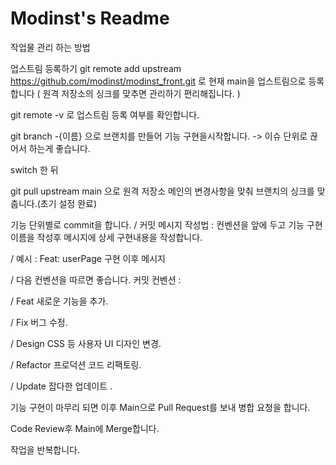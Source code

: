 # Modinst's Readme

작업물 관리 하는 방법

업스트림 등록하기
git remote add upstream https://github.com/modinst/modinst_front.git
로 현재 main을 업스트림으로 등록합니다 ( 원격 저장소의 싱크를 맞추면 관리하기 편리해집니다. )

git remote -v
로 업스트림 등록 여부를 확인합니다.

git branch -{이름}
으로 브랜치를 만들어 기능 구현을시작합니다. -> 이슈 단위로 끊어서 하는게 좋습니다.

switch 한 뒤

git pull upstream main
으로 원격 저장소 메인의 변경사항을 맞춰 브랜치의 싱크를 맞춥니다.(초기 설정 완료)

기능 단위별로 commit을 합니다.
/ 커밋 메시지 작성법 : 컨벤션을 앞에 두고 기능 구현 이름을 작성후 메시지에 상세 구현내용을 작성합니다.

/  예시 : Feat: userPage 구현
  이후 메시지

/ 다음 컨벤션을 따르면 좋습니다.
  커밋 컨벤션 : 

/  Feat	새로운 기능을 추가. 

/  Fix	버그 수정. 

/  Design	CSS 등 사용자 UI 디자인 변경. 

/  Refactor 프로덕션 코드 리팩토링. 

/  Update 잡다한 업데이트 . 


기능 구현이 마무리 되면 이후 Main으로 Pull Request를 보내 병합 요청을 합니다.

Code Review후 Main에 Merge합니다.

작업을 반복합니다.






